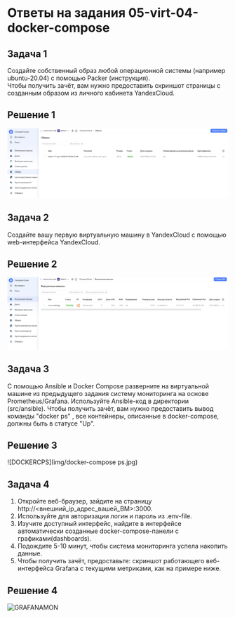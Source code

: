 # Ответы на задания 05-virt-04-docker-compose   
## Задача 1  
Создайте собственный образ любой операционной системы (например ubuntu-20.04) с помощью Packer (инструкция).  
Чтобы получить зачёт, вам нужно предоставить скриншот страницы с созданным образом из личного кабинета YandexCloud.  
## Решение 1 
![YCIMG](img/yc-images.jpg)  
## Задача 2  
Создайте вашу первую виртуальную машину в YandexCloud с помощью web-интерфейса YandexCloud.
## Решение 2  
![YCVM](img/vm-yc-netology.jpg)  
## Задача 3  
С помощью Ansible и Docker Compose разверните на виртуальной машине из предыдущего задания систему мониторинга на основе Prometheus/Grafana. Используйте Ansible-код в директории (src/ansible).
Чтобы получить зачёт, вам нужно предоставить вывод команды "docker ps" , все контейнеры, описанные в docker-compose, должны быть в статусе "Up".
## Решение 3  
![DOCKERCPS](img/docker-compose ps.jpg)
## Задача 4  
1. Откройте веб-браузер, зайдите на страницу http://<внешний_ip_адрес_вашей_ВМ>:3000.
2. Используйте для авторизации логин и пароль из .env-file.
3. Изучите доступный интерфейс, найдите в интерфейсе автоматически созданные docker-compose-панели с графиками(dashboards).
4. Подождите 5-10 минут, чтобы система мониторинга успела накопить данные.
5. Чтобы получить зачёт, предоставьте:
скриншот работающего веб-интерфейса Grafana с текущими метриками, как на примере ниже.  
## Решение 4  
![GRAFANAMON](img/grafana-monitoring.jpg.jpg)



